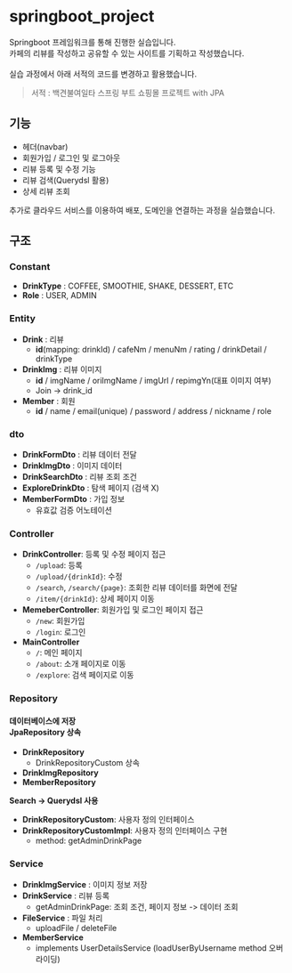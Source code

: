 # springboot_project

Springboot 프레임워크를 통해 진행한 실습입니다.<br>
카페의 리뷰를 작성하고 공유할 수 있는 사이트를 기획하고 작성했습니다.
<br><br>실습 과정에서 아래 서적의 코드를 변경하고 활용했습니다.

> 서적 : 백견불여일타 스프링 부트 쇼핑몰 프로젝트 with JPA

## 기능

- 헤더(navbar)
- 회원가입 / 로그인 및 로그아웃
- 리뷰 등록 및 수정 기능
- 리뷰 검색(Querydsl 활용)
- 상세 리뷰 조회

추가로 클라우드 서비스를 이용하여 배포, 도메인을 연결하는 과정을 실습했습니다.

## 구조

### Constant

- **DrinkType** : COFFEE, SMOOTHIE, SHAKE, DESSERT, ETC
- **Role** : USER, ADMIN

### Entity

- **Drink** : 리뷰
  - **id**(mapping: drinkId) / cafeNm / menuNm / rating / drinkDetail / drinkType
    <br>
- **DrinkImg** : 리뷰 이미지
  - **id** / imgName / oriImgName / imgUrl / repimgYn(대표 이미지 여부)
  - Join -> drink_id
    <br>
- **Member** : 회원
  - **id** / name / email(unique) / password / address / nickname / role
    <br>

### dto

- **DrinkFormDto** : 리뷰 데이터 전달
- **DrinkImgDto** : 이미지 데이터
- **DrinkSearchDto** : 리뷰 조회 조건
- **ExploreDrinkDto** : 탐색 페이지 (검색 X)
- **MemberFormDto** : 가입 정보
  - 유효값 검증 어노테이션
    <br>

### Controller

- **DrinkController**: 등록 및 수정 페이지 접근
  - `/upload`: 등록
  - `/upload/{drinkId}`: 수정
  - `/search`, `/search/{page}`: 조회한 리뷰 데이터를 화면에 전달
  - `/item/{drinkId}`: 상세 페이지 이동
    <br>
- **MemeberController**: 회원가입 및 로그인 페이지 접근
  - `/new`: 회원가입
  - `/login`: 로그인
    <br>
- **MainController**
  - `/`: 메인 페이지
  - `/about`: 소개 페이지로 이동
  - `/explore`: 검색 페이지로 이동
    <br>

### Repository

#### 데이터베이스에 저장<br> JpaRepository 상속

- **DrinkRepository**
  - DrinkRepositoryCustom 상속
- **DrinkImgRepository**
- **MemberRepository**

**Search -> Querydsl 사용**

- **DrinkRepositoryCustom**: 사용자 정의 인터페이스
- **DrinkRepositoryCustomImpl**: 사용자 정의 인터페이스 구현
  - method: getAdminDrinkPage

### Service

- **DrinkImgService** : 이미지 정보 저장
- **DrinkService** : 리뷰 등록
  - getAdminDrinkPage: 조회 조건, 페이지 정보 -> 데이터 조회
- **FileService** : 파일 처리
  - uploadFile / deleteFile
- **MemberService**
  - implements UserDetailsService (loadUserByUsername method 오버라이딩)
